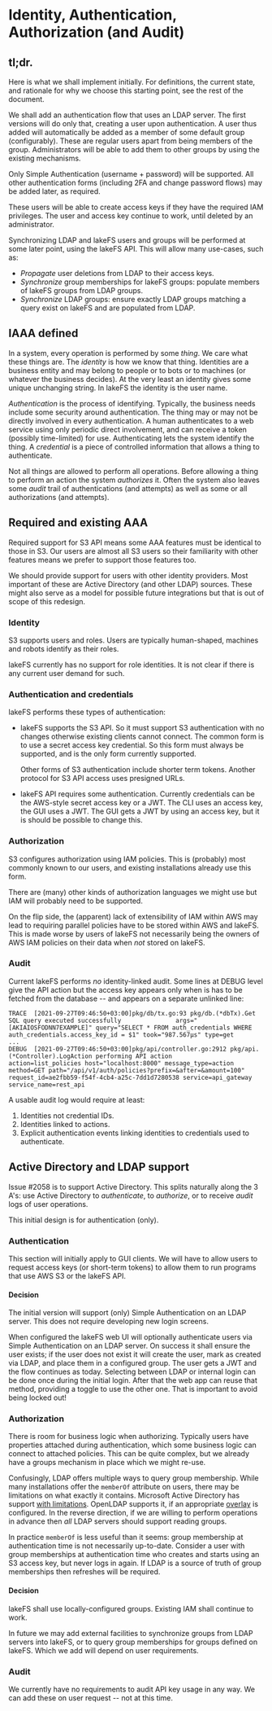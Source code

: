 # Identity, Authentication, Authorization (and Audit)

## tl;dr.

Here is what we shall implement initially.  For definitions, the current
state, and rationale for why we choose this starting point, see the rest
of the document.

We shall add an authentication flow that uses an LDAP server.  The first
versions will do only that, creating a user upon authentication.  A user
thus added will automatically be added as a member of some default group
(configurably).  These are regular users apart from being members of the
group.  Administrators will be able to add them to other groups by using
the existing mechanisms.

Only Simple Authentication (username + password) will be supported.  All
other authentication forms (including 2FA and change password flows) may
be added later, as required.

These users will be able to create access keys if they have the required
IAM privileges.  The user and access key continue to work, until deleted
by an administrator.

Synchronizing LDAP and lakeFS users and groups will be performed at some
later point, using the lakeFS API.  This will allow many use-cases, such
as:

* *Propagate* user deletions from LDAP to their access keys.
* *Synchronize* group memberships for lakeFS groups: populate members of
  lakeFS groups from LDAP groups.
* *Synchronize* LDAP groups: ensure exactly LDAP groups matching a query
  exist on lakeFS and are populated from LDAP.

## IAAA defined

In a system, every operation is performed by some *thing*.  We care what
these things are.  The _identity_ is how we know that thing.  Identities
are a business entity and may belong to people or to bots or to machines
(or whatever the business decides).  At the very least an identity gives
some unique unchanging string.  In lakeFS the identity is the user name.

_Authentication_ is the process of identifying.  Typically, the business
needs include some security around authentication.  The thing may or may
not be directly involved in every authentication.  A human authenticates
to a web service using only periodic direct involvement, and can receive
a token (possibly time-limited) for use.  Authenticating lets the system
identify the thing.  A _credential_ is a piece of controlled information
that allows a thing to authenticate.

Not all things are allowed to perform all operations.  Before allowing a
thing to perform an action the system _authorizes_ it.  Often the system
also leaves some _audit_ trail of authentications (and attempts) as well
as some or all authorizations (and attempts).

## Required and existing AAA

Required support for S3 API means some AAA features must be identical to
those in S3. Our users are almost all S3 users so their familiarity with
other features means we prefer to support those features too.

We should provide support for users with other identity providers.  Most
important of these are Active Directory (and other LDAP) sources.  These
might also serve as a model for possible future integrations but that is
out of scope of this redesign.

### Identity

S3 supports users and roles.  Users are typically human-shaped, machines
and robots identify as their roles.

lakeFS currently has no support for role identities.  It is not clear if
there is any current user demand for such.

### Authentication and credentials

lakeFS performs these types of authentication:

* lakeFS supports the S3 API.  So it must support S3 authentication with
  no changes otherwise existing clients cannot connect.  The common form
  is to use a secret access key credential.  So this form must always be
  supported, and is the only form currently supported.
  
  Other forms of S3 authentication include shorter term tokens.  Another
  protocol for S3 API access uses presigned URLs.

* lakeFS API requires some authentication.  Currently credentials can be
  the AWS-style secret access key or a JWT.  The CLI uses an access key,
  the GUI uses a JWT.  The GUI gets a JWT by using an access key, but it
  is should be possible to change this.

### Authorization

S3 configures authorization using IAM policies.  This is (probably) most
commonly known to our users, and existing installations already use this
form.

There are (many) other kinds of authorization languages we might use but
IAM will probably need to be supported.

On the flip side, the (apparent) lack of extensibility of IAM within AWS
may lead to requiring parallel policies have to be stored within AWS and
lakeFS.  This is made worse by users of lakeFS not necessarily being the
owners of AWS IAM policies on their data when _not_ stored on lakeFS.

### Audit

Current lakeFS performs _no_ identity-linked audit.  Some lines at DEBUG
level give the API action but the access key appears only when is has to
be fetched from the database -- and appears on a separate unlinked line:

```log
TRACE  [2021-09-27T09:46:50+03:00]pkg/db/tx.go:93 pkg/db.(*dbTx).Get SQL query executed successfully               args="[AKIAIOSFODNN7EXAMPLE]" query="SELECT * FROM auth_credentials WHERE auth_credentials.access_key_id = $1" took="987.567µs" type=get
...
DEBUG  [2021-09-27T09:46:50+03:00]pkg/api/controller.go:2912 pkg/api.(*Controller).LogAction performing API action                         action=list_policies host="localhost:8000" message_type=action method=GET path="/api/v1/auth/policies?prefix=&after=&amount=100" request_id=ae2fbb59-f54f-4cb4-a25c-7dd1d7280538 service=api_gateway service_name=rest_api
```

A usable audit log would require at least:

1. Identities not credential IDs.
1. Identities linked to actions.
1. Explicit authentication events linking identities to credentials used
   to authenticate.

## Active Directory and LDAP support

Issue #2058 is to support Active Directory.  This splits naturally along
the 3 A's: use Active Directory to _authenticate_, to _authorize_, or to
receive _audit_ logs of user operations.

This initial design is for authentication (only).

### Authentication

This section will initially apply to GUI clients.  We will have to allow
users to request access keys (or short-term tokens) to allow them to run
programs that use AWS S3 or the lakeFS API.

#### Decision

The initial version will support (only) Simple Authentication on an LDAP
server.  This does not require developing new login screens.

When configured the lakeFS web UI will optionally authenticate users via
Simple Authentication on an LDAP server.  On success it shall ensure the
user exists; if the user does not exist it will create the user, mark as
created via LDAP, and place them in a configured group.  The user gets a
JWT and the flow continues as today.  Selecting between LDAP or internal
login can be done once during the initial login.  After that the web app
can reuse that method, providing a toggle to use the other one.  That is
important to avoid being locked out!

### Authorization

There is room for business logic when authorizing.  Typically users have
properties attached during authentication, which some business logic can
connect to attached policies.  This can be quite complex, but we already
have a groups mechanism in place which we might re-use.

Confusingly, LDAP offers multiple ways to query group membership.  While
many installations offer the `memberOf` attribute on users, there may be
limitations on what exactly it contains.  Microsoft Active Directory has
support [with limitations][ms-ad-memberof].  OpenLDAP supports it, if an
appropriate [overlay][open-ldap-memberof] is configured.  In the reverse
direction, if we are willing to perform operations in advance then _all_
LDAP servers should support reading groups.

In practice `memberOf` is less useful than it seems: group membership at
authentication time is not necessarily up-to-date.  Consider a user with
group memberships at authentication time who creates and starts using an
S3 access key, but never logs in again.  If LDAP is a source of truth of
group memberships then refreshes will be required.

#### Decision

lakeFS shall use locally-configured groups.  Existing IAM shall continue
to work.

In future we may add external facilities to synchronize groups from LDAP
servers into lakeFS, or to query group memberships for groups defined on
lakeFS.  Which we add will depend on user requirements.

### Audit

We currently have no requirements to audit API key usage in any way.  We
can add these on user request -- not at this time.

<!-- references -->
[ms-ad-memberof]: https://ldapwiki.com/wiki/MemberOf#section-MemberOf-BewareOfMemberOf
[open-ldap-memberof]: https://www.openldap.org/doc/admin24/overlays.html#Reverse%20Group%20Membership%20Maintenance
